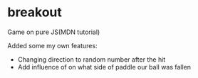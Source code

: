 # breakout
Game on pure JS(MDN tutorial)

Added some my own features:

* Changing direction to random number after the hit
* Add influence of on what side of paddle our ball was fallen
